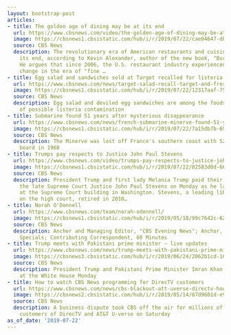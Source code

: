 ```yaml
---
layout: bootstrap-post
articles:
- title: The golden age of dining may be at its end
  url: https://www.cbsnews.com/video/the-golden-age-of-dining-may-be-at-its-end/
  image: https://cbsnews1.cbsistatic.com/hub/i/r/2019/07/22/cae04647-db20-4e57-9334-35d604a5e731/thumbnail/1200x630/e3b2b1f9973f3d868463fad26eebe4ed/0722-cbsn-goldenageofdining-1895962-640x360.jpg
  source: CBS News
  description: The revolutionary era of American restaurants and cuisine may be at
    its end, according to Kevin Alexander, author of the new book, "Burn the Ice."
    He argues that since 2006, the U.S. restaurant industry experienced a transformative
    change in the era of "fine …
- title: Egg salad and sandwiches sold at Target recalled for listeria
  url: https://www.cbsnews.com/news/target-salad-recall-target-and-fresh-market-recall-sandwiches-and-salads-for-listeria/
  image: https://cbsnews1.cbsistatic.com/hub/i/r/2019/07/22/12317aaf-750c-4e71-a533-b636ed2d0ff8/thumbnail/1200x630/afe43dcc22e29e519a3e154b49b3a58e/gettyimages-157428064.jpg
  source: CBS News
  description: Egg salad and deviled egg sandwiches are among the foods recalled because
    of possible listeria contamination
- title: Submarine found 51 years after mysterious disappearance
  url: https://www.cbsnews.com/news/french-submarine-minerve-found-51-years-after-disappearance-officials-today-2019-07-22/
  image: https://cbsnews1.cbsistatic.com/hub/i/r/2019/07/22/7a15db7b-69a4-4412-89dc-6433904d8f6a/thumbnail/1200x630/bacd0a55d28db7cd62f7c0124d744f3b/minerve-gettyimages-1094111354.jpg
  source: CBS News
  description: The Minerve was lost off France's southern coast with 52 sailors on
    board in 1968
- title: Trumps pay respects to Justice John Paul Stevens
  url: https://www.cbsnews.com/video/trumps-pay-respects-to-justice-john-paul-stevens/
  image: https://cbsnews1.cbsistatic.com/hub/i/r/2019/07/22/02583d0d-66d5-4ac9-a05d-a56756866b13/thumbnail/1200x630/19d0f8c86085fc6839192540cc1a8400/cbsn-fusion-trumps-pay-respects-to-justice-john-paul-stevens-thumbnail-1895960-640x360.jpg
  source: CBS News
  description: President Trump and first lady Melania Trump paid their respects to
    the late Supreme Court Justice John Paul Stevens on Monday as he lay in repose
    at the Supreme Court building in Washington. Stevens, a leading liberal voice
    on the high court, retired in 2010…
- title: Norah O'Donnell
  url: https://www.cbsnews.com/team/norah-odonnell/
  image: https://cbsnews1.cbsistatic.com/hub/i/r/2019/05/18/99c7642c-62b1-4bc8-bf14-30fa67e4dfaa/thumbnail/1200x630/820fbb83f90546ec7750369e79980fd4/norah-odonnell-promo-may2019.jpg
  source: CBS News
  description: Anchor and Managing Editor, "CBS Evening News"; Anchor, CBS News Election
    Specials; Contributing Correspondent, 60 Minutes
- title: Trump meets with Pakistani prime minister — live updates
  url: https://www.cbsnews.com/news/trump-meets-with-pakistani-prime-minister-live-updates/
  image: https://cbsnews3.cbsistatic.com/hub/i/r/2019/06/24/2062b1cd-1674-4644-9ff6-59c1437e02e2/thumbnail/1200x630g2/09fd53b73499ca4c903933cf9ff204b4/rts2j7wm.jpg
  source: CBS News
  description: President Trump and Pakistani Prime Minister Imran Khan are meeting
    at the White House Monday
- title: How to watch CBS News programming for DirecTV customers
  url: https://www.cbsnews.com/news/cbs-blackout-att-uverse-directv-how-to-watch-cbs-this-morning-60-minutes-other-cbs-news-programs-while-cbs-blacked-out/
  image: https://cbsnews2.cbsistatic.com/hub/i/r/2019/05/14/87d9601d-e95d-415d-92ec-e180f7b2001e/thumbnail/1200x630/6caea3d6e89b656296a2060f909ba723/cbs-news-logo-generic-white-black.jpg
  source: CBS News
  description: A business dispute took CBS off the air for millions of satellite television
    customers of DirecTV and AT&T U-verse on Saturday
as_of_date: '2019-07-22'
---
```



